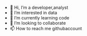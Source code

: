 - 👋 Hi, I’m a developer,analyst
- 👀 I’m interested in data 
- 🌱 I’m currently learning code
- 💞️ I’m looking to collaborate 
- 📫 How to reach me githubaccount

<!---
priyanka-pixel/priyanka-pixel is a ✨ special ✨ repository because its `README.md` (this file) appears on your GitHub profile.
You can click the Preview link to take a look at your changes.
--->
